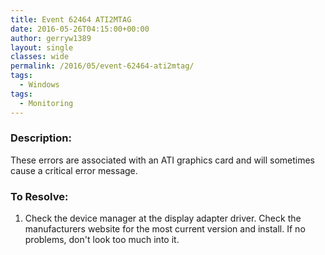 ```yaml
---
title: Event 62464 ATI2MTAG
date: 2016-05-26T04:15:00+00:00
author: gerryw1389
layout: single
classes: wide
permalink: /2016/05/event-62464-ati2mtag/
tags:
  - Windows
tags:
  - Monitoring
---
```

<!--more-->

### Description:

These errors are associated with an ATI graphics card and will sometimes cause a critical error message.

### To Resolve:

1. Check the device manager at the display adapter driver. Check the manufacturers website for the most current version and install. If no problems, don't look too much into it.